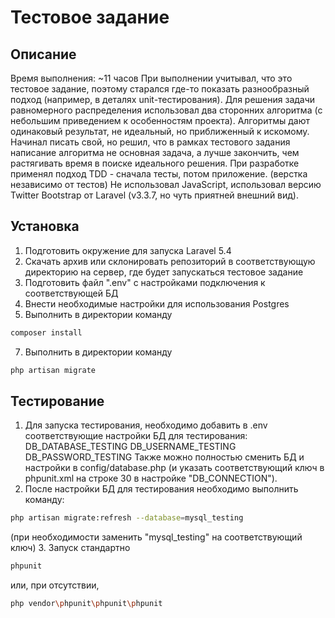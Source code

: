 # Тестовое задание
## Описание
Время выполнения: ~11 часов
При выполнении учитывал, что это тестовое задание, поэтому старался где-то показать разнообразный подход (например, в деталях unit-тестирования).
Для решения задачи равномерного распределения использовал два сторонних алгоритма (с небольшим приведением к особенностям проекта). Алгоритмы дают одинаковый результат, не идеальный, но приближенный к искомому. Начинал писать свой, но решил, что в рамках тестового задания написание алгоритма не основная задача, а лучше закончить, чем растягивать время в поиске идеального решения.
При разработке применял подход TDD - сначала тесты, потом приложение. (верстка независимо от тестов)
Не использовал JavaScript, использовал версию Twitter Bootstrap от Laravel (v3.3.7, но чуть приятней внешний вид).

## Установка
1. Подготовить окружение для запуска Laravel 5.4
2. Скачать архив или склонировать репозиторий в соответствующую директорию на сервер, где будет запускаться тестовое задание
4. Подготовить файл ".env" с настройками подключения к соответствующей БД
5. Внести необходимые настройки для использования Postgres
6. Выполнить в директории команду
```bash
composer install
```
7. Выполнить в директории команду
```bash
php artisan migrate
```

## Тестирование
1. Для запуска тестирования, необходимо добавить в .env соответствующие настройки БД для тестирования:
DB_DATABASE_TESTING
DB_USERNAME_TESTING
DB_PASSWORD_TESTING
Также можно полностью сменить БД и настройки в config/database.php (и указать соответствующий ключ в phpunit.xml на строке 30 в настройке "DB_CONNECTION").
2. После настройки БД для тестирования необходимо выполнить команду:
```bash
php artisan migrate:refresh --database=mysql_testing
```
(при необходимости заменить "mysql_testing" на соответствующий ключ)
3. Запуск стандартно
```bash
phpunit
```
или, при отсутствии,
```bash
php vendor\phpunit\phpunit\phpunit
```